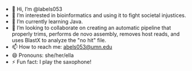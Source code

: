 - 👋 Hi, I’m @labels053
- 👀 I’m interested in bioinformatics and using it to fight societal injustices.
- 🌱 I’m currently learning Java.
- 💞️ I’m looking to collaborate on creating an automatic pipeline that properly trims, performs de novo assembly, removes host reads, and uses BlastX to analyze the "no hit" file.
- 📫 How to reach me: abels053@umn.edu
- 😄 Pronouns: she/her/ella
- ⚡ Fun fact: I play the saxophone!

<!---
labels053/labels053 is a ✨ special ✨ repository because its `README.md` (this file) appears on your GitHub profile.
You can click the Preview link to take a look at your changes.
--->
